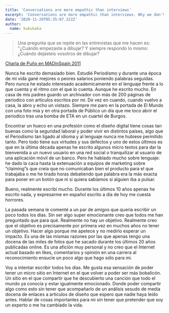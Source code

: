 ```yaml
---
title: 'Conversations are more empathic than interviews'
excerpt: 'Conversations are more empathic than interviews. Why we don't use them more while doing user reserch? That's one of the questions Indi Young asks in Practical Empathy'
date: '2020-11-29T05:35:07.322Z'
author:
  name: kukukaka
---
```

<blockquote>Una pregunta que se repite en las entrevistas que me hacen es: "¿Cuándo empezaste a dibujar? Y siempre respondo lo mismo: ¿Cuándo dejásteis vosotros de dibujar? </blockquote>

<a href="https://vimeo.com/27285817" title="Puño en MADinSpain 2011">Charla de Puño en MADinSpain 2011</a>

Nunca he escrito demasiado bien. Estudié Periodismo y durante una época de mi vida gané mejores o peores salarios poniendo palabras seguidas. Pero nunca he estado interesado academicamente en el lenguaje frente a lo que cuenta y el ritmo con el que lo cuenta. 
Aunque he escrito mucho. En casa de mis padres guardo un archivador con más de 200 páginas de periodico con artículos escritos por mi. De vez en cuando, cuando vuelvo a casa, la abro y echo un vistazo. Siempre me paro en la portada de El Mundo con una foto mia y en otra portada de Público un día que me toco abrir el periodico tras una bomba de ETA en un cuartel de Burgos. 


Encontrar un hueco en una profesión como el diseño digital tiene cosas tan buenas como la seguridad laboral y poder vivir en distintos países, algo que el Periodismo tan ligado al idioma y al lenguaje nunca me hubiese permitido tanto. Pero todo tiene sus virtudes y sus defectos y uno de estos últimos es que en la última década apenas he escrito algunos micro textos para dar la bienvenida a un nuevo usuario en una red social o tranquilizar al usuario de una aplicación móvil de un banco. Pero he hablado mucho sobre lenguaje: he dado la caca hasta la extenuación a equipos de marketing sobre “claiming”s que creía que no comunicaban bien el producto para el que trabajaba o me he tirado horas debatiendo que palabra era la más exacta para poner en un botón que ni si quiera sabíamos si alguien iba a pulsar.

 Bueno, realmente escribí mucho. Durante los últimos 10 años apenas he escrito nada, y expresarme en español escrito a día de hoy me cuesta horrores.

La pasada semana le comenté a un par de amigos que quería escribir un poco todos los días. Sin ser algo super emocionante creo que todos me han preguntado que para qué. Realmente no hay un objetivo. Realmente creo que el objetivo es precisamente por primera vez en muchos años no tener un objetivo. 
Hacer algo porque me apetece y no medirlo esperar un impacto. Es una de las mismas razones por las que apenas tengo una docena de las miles de fotos que he sacado durante los últimos 20 años publicadas online. Es una afición muy personal y no creo que el Internet actual basado en likes, comentarios y opinión en una carrera al reconocimiento ensucie un poco algo que hago sólo para mi. 

Voy a intentar escribir todos los días. Me gusta esa sensación de poder tener un micro sitio en Internet en el que volver a poder ser más bobalicón. Un sitio en el que compartir que he descubierto una canción que todo el mundo ya conocía y estar igualmente emocionado. Donde poder compartir algo como esto sin tener que acompañarlo de un análisis sesudo de media docena de enlaces a artículos de diseño que espero que nadie haya leído antes. Hablar de cosas importantes para mi sin tener que pretender que soy un experto o me ha cambiado la vida. 
